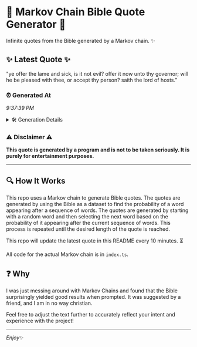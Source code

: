 # 📖 Markov Chain Bible Quote Generator 📖

Infinite quotes from the Bible generated by a Markov chain. ✨

## ✨ Latest Quote ✨
"ye offer the lame and sick, is it not evil? offer it now unto thy governor; will he be pleased with thee, or accept thy person? saith the lord of hosts."

### ⏰ Generated At
*9:37:39 PM*

<details>
    <summary>🛠️ Generation Details</summary>
    <p>
        <strong>🌱 Seed:</strong> ye<br>
        <strong>🔄 Iterations:</strong> 30<br>
        <strong>📜 Context History:</strong><br>[ ye ]: offer<br>[ ye, offer ]: the<br>[ ye, offer, the ]: lame<br>[ ye, offer, the, lame ]: and<br>[ ye, offer, the, lame, and ]: sick,<br>[ ye, offer, the, lame, and, sick, ]: is<br>[ offer, the, lame, and, sick,, is ]: it<br>[ the, lame, and, sick,, is, it ]: not<br>[ lame, and, sick,, is, it, not ]: evil?<br>[ and, sick,, is, it, not, evil? ]: offer<br>[ sick,, is, it, not, evil?, offer ]: it<br>[ is, it, not, evil?, offer, it ]: now<br>[ it, not, evil?, offer, it, now ]: unto<br>[ not, evil?, offer, it, now, unto ]: thy<br>[ evil?, offer, it, now, unto, thy ]: governor;<br>[ offer, it, now, unto, thy, governor; ]: will<br>[ it, now, unto, thy, governor;, will ]: he<br>[ now, unto, thy, governor;, will, he ]: be<br>[ unto, thy, governor;, will, he, be ]: pleased<br>[ thy, governor;, will, he, be, pleased ]: with<br>[ governor;, will, he, be, pleased, with ]: thee,<br>[ will, he, be, pleased, with, thee, ]: or<br>[ he, be, pleased, with, thee,, or ]: accept<br>[ be, pleased, with, thee,, or, accept ]: thy<br>[ pleased, with, thee,, or, accept, thy ]: person?<br>[ with, thee,, or, accept, thy, person? ]: saith<br>[ thee,, or, accept, thy, person?, saith ]: the<br>[ or, accept, thy, person?, saith, the ]: lord<br>[ accept, thy, person?, saith, the, lord ]: of<br>[ thy, person?, saith, the, lord, of ]: hosts.<br>
    </p>
</details>

### ⚠️ Disclaimer ⚠️
**This quote is generated by a program and is not to be taken seriously. It is purely for entertainment purposes.**

---

## 🔍 How It Works

This repo uses a Markov chain to generate Bible quotes. The quotes are generated by using the Bible as a dataset to find the probability of a word appearing after a sequence of words. The quotes are generated by starting with a random word and then selecting the next word based on the probability of it appearing after the current sequence of words. This process is repeated until the desired length of the quote is reached.

This repo will update the latest quote in this README every 10 minutes. ⏳

All code for the actual Markov chain is in `index.ts`.

## ❓ Why

I was just messing around with Markov Chains and found that the Bible surprisingly yielded good results when prompted. 
It was suggested by a friend, and I am in no way christian.

Feel free to adjust the text further to accurately reflect your intent and experience with the project!

---

*Enjoy*✨

